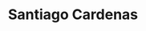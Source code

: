 ---
title: Santiago Cardenas
position: Undergraduate Researcher
layout: default
contact:
publications: 
image: /images/user-icon.svg
group: undergrad
year-start: 2020
year-end: 
present-position: PhD student
---